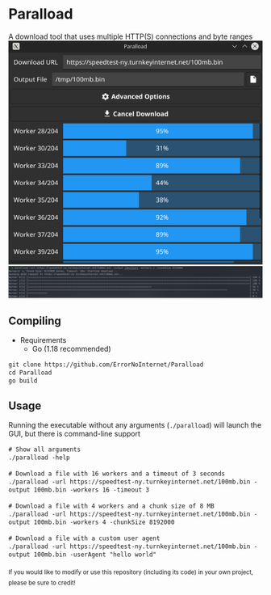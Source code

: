 # Paralload
A download tool that uses multiple HTTP(S) connections and byte ranges
![GUI Screenshot](https://raw.githubusercontent.com/ErrorNoInternet/Paralload/main/screenshots/0.png)
![CLI Screenshot](https://raw.githubusercontent.com/ErrorNoInternet/Paralload/main/screenshots/1.png)

## Compiling
- Requirements
  - Go (1.18 recommended)
```
git clone https://github.com/ErrorNoInternet/Paralload
cd Paralload
go build
```

## Usage
Running the executable without any arguments (`./paralload`) will launch the GUI, but there is command-line support
```
# Show all arguments
./paralload -help

# Download a file with 16 workers and a timeout of 3 seconds
./paralload -url https://speedtest-ny.turnkeyinternet.net/100mb.bin -output 100mb.bin -workers 16 -timeout 3

# Download a file with 4 workers and a chunk size of 8 MB
./paralload -url https://speedtest-ny.turnkeyinternet.net/100mb.bin -output 100mb.bin -workers 4 -chunkSize 8192000

# Download a file with a custom user agent
./paralload -url https://speedtest-ny.turnkeyinternet.net/100mb.bin -output 100mb.bin -userAgent "hello world"
```

<sub>If you would like to modify or use this repository (including its code) in your own project, please be sure to credit!</sub>

